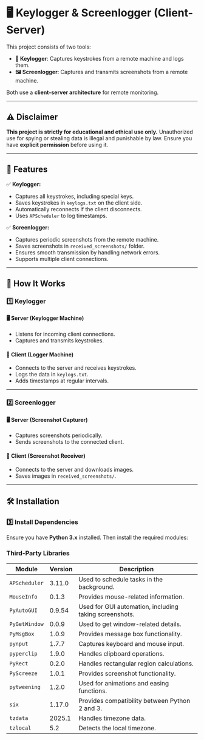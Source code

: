 # 🖥️ Keylogger & Screenlogger (Client-Server)

This project consists of two tools:  

- **🔑 Keylogger**: Captures keystrokes from a remote machine and logs them.  
- **🖼️ Screenlogger**: Captures and transmits screenshots from a remote machine.  

Both use a **client-server architecture** for remote monitoring.  

---

## ⚠️ Disclaimer

**This project is strictly for educational and ethical use only.** Unauthorized use for spying or stealing data is illegal and punishable by law. Ensure you have **explicit permission** before using it.  

---

## 📌 Features

✅ **Keylogger:**  
- Captures all keystrokes, including special keys.  
- Saves keystrokes in `keylogs.txt` on the client side.  
- Automatically reconnects if the client disconnects.  
- Uses `APScheduler` to log timestamps.  

✅ **Screenlogger:**  
- Captures periodic screenshots from the remote machine.  
- Saves screenshots in `received_screenshots/` folder.  
- Ensures smooth transmission by handling network errors.  
- Supports multiple client connections.  

---

## 📜 How It Works  

### **1️⃣ Keylogger**  

#### 🖥️ **Server (Keylogger Machine)**  
- Listens for incoming client connections.  
- Captures and transmits keystrokes.  

#### 📡 **Client (Logger Machine)**  
- Connects to the server and receives keystrokes.  
- Logs the data in `keylogs.txt`.  
- Adds timestamps at regular intervals.  

---

### **2️⃣ Screenlogger**  

#### 🖥️ **Server (Screenshot Capturer)**  
- Captures screenshots periodically.  
- Sends screenshots to the connected client.  

#### 📡 **Client (Screenshot Receiver)**  
- Connects to the server and downloads images.  
- Saves images in `received_screenshots/`.  

---

## 🛠️ Installation  

### **3️⃣ Install Dependencies**  
Ensure you have **Python 3.x** installed. Then install the required modules:  


### Third-Party Libraries  
| Module | Version | Description |
|--------|---------|-------------|
| `APScheduler` | 3.11.0 | Used to schedule tasks in the background. |
| `MouseInfo` | 0.1.3 | Provides mouse-related information. |
| `PyAutoGUI` | 0.9.54 | Used for GUI automation, including taking screenshots. |
| `PyGetWindow` | 0.0.9 | Used to get window-related details. |
| `PyMsgBox` | 1.0.9 | Provides message box functionality. |
| `pynput` | 1.7.7 | Captures keyboard and mouse input. |
| `pyperclip` | 1.9.0 | Handles clipboard operations. |
| `PyRect` | 0.2.0 | Handles rectangular region calculations. |
| `PyScreeze` | 1.0.1 | Provides screenshot functionality. |
| `pytweening` | 1.2.0 | Used for animations and easing functions. |
| `six` | 1.17.0 | Provides compatibility between Python 2 and 3. |
| `tzdata` | 2025.1 | Handles timezone data. |
| `tzlocal` | 5.2 | Detects the local timezone. |


